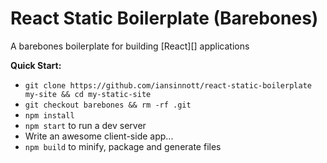# React Static Boilerplate (Barebones)

A barebones boilerplate for building [React][] applications

**Quick Start:**

* `git clone https://github.com/iansinnott/react-static-boilerplate my-site && cd my-static-site`
* `git checkout barebones && rm -rf .git`
* `npm install`
* `npm start` to run a dev server
* Write an awesome client-side app...
* `npm build` to minify, package and generate files

